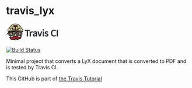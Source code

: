 # travis_lyx

[![Travis CI logo](TravisCI.png)](https://travis-ci.org)

[![Build Status](https://travis-ci.org/richelbilderbeek/travis_lyx.svg?branch=master)](https://travis-ci.org/richelbilderbeek/travis_lyx)

Minimal project that converts a LyX document that is converted to PDF and is tested by Travis CI.

This GitHub is part of [the Travis Tutorial](https://github.com/richelbilderbeek/travis_tutorial)
